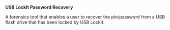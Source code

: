 <b>USB LockIt Password Recovery</b> 

A forensics tool that enables a user to recover the pin/password from a USB flash drive that has been 
locked by USB LockIt.
